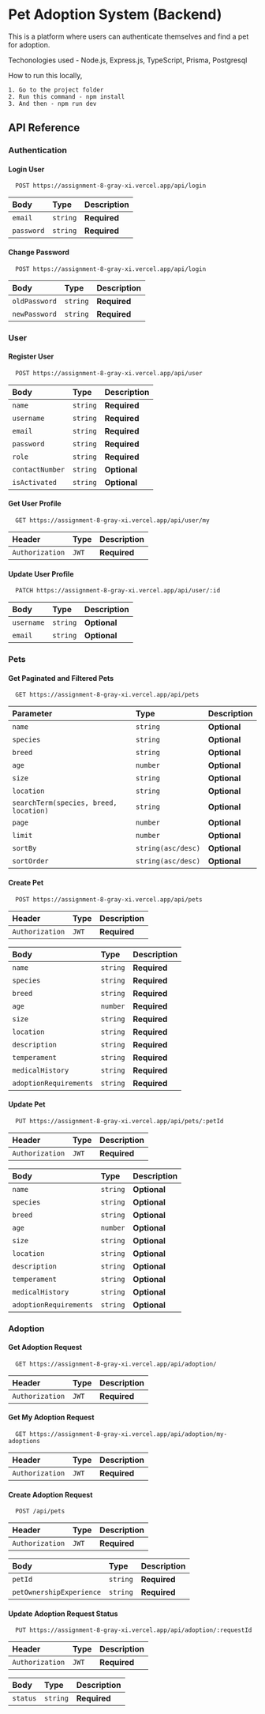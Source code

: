# Pet Adoption System (Backend)

This is a platform where users can authenticate themselves and find a pet for adoption.


Techonologies used - Node.js, Express.js, TypeScript, Prisma, Postgresql


How to run this locally,

    1. Go to the project folder
    2. Run this command - npm install
    3. And then - npm run dev



## API Reference

### Authentication

#### Login User

```http
  POST https://assignment-8-gray-xi.vercel.app/api/login
```

| Body | Type     | Description                |
| :-------- | :------- | :------------------------- |
| `email` | `string` | **Required** |
| `password` | `string` | **Required** |


#### Change Password

```http
  POST https://assignment-8-gray-xi.vercel.app/api/login
```

| Body | Type     | Description                |
| :-------- | :------- | :------------------------- |
| `oldPassword` | `string` | **Required** |
| `newPassword` | `string` | **Required** |


### User


#### Register User

```http
  POST https://assignment-8-gray-xi.vercel.app/api/user
```

| Body | Type     | Description                |
| :-------- | :------- | :------------------------- |
| `name` | `string` | **Required** |
| `username` | `string` | **Required** |
| `email` | `string` | **Required** |
| `password` | `string` | **Required** |
| `role` | `string` | **Required** |
| `contactNumber` | `string` | **Optional** |
| `isActivated` | `string` | **Optional** |



#### Get User Profile

```http
  GET https://assignment-8-gray-xi.vercel.app/api/user/my
```

| Header | Type     | Description                       |
| :-------- | :------- | :-------------------------------- |
| `Authorization`      | `JWT` | **Required** |



#### Update User Profile

```http
  PATCH https://assignment-8-gray-xi.vercel.app/api/user/:id
```



| Body | Type     | Description                |
| :-------- | :------- | :------------------------- |
| `username` | `string` | **Optional** |
| `email` | `string` | **Optional** |


### Pets

#### Get Paginated and Filtered Pets

```http
  GET https://assignment-8-gray-xi.vercel.app/api/pets
```

| Parameter | Type     | Description                |
| :-------- | :------- | :------------------------- |
| `name` | `string` | **Optional** |
| `species` | `string` | **Optional** |
| `breed` | `string` | **Optional** |
| `age` | `number` | **Optional** |
| `size` | `string` | **Optional** |
| `location` | `string` | **Optional** |
| `searchTerm(species, breed, location)` | `string` | **Optional** |
| `page` | `number` | **Optional** |
| `limit` | `number` | **Optional** |
| `sortBy` | `string(asc/desc)` | **Optional** |
| `sortOrder` | `string(asc/desc)` | **Optional** |

#### Create Pet

```http
  POST https://assignment-8-gray-xi.vercel.app/api/pets
```

| Header | Type     | Description                       |
| :-------- | :------- | :-------------------------------- |
| `Authorization`      | `JWT` | **Required** |

| Body | Type     | Description                |
| :-------- | :------- | :------------------------- |
| `name` | `string` | **Required** |
| `species` | `string` | **Required** |
| `breed` | `string` | **Required** |
| `age` | `number` | **Required** |
| `size` | `string` | **Required** |
| `location` | `string` | **Required** |
| `description` | `string` | **Required** |
| `temperament` | `string` | **Required** |
| `medicalHistory` | `string` | **Required** |
| `adoptionRequirements` | `string` | **Required** |



#### Update Pet

```http
  PUT https://assignment-8-gray-xi.vercel.app/api/pets/:petId
```

| Header | Type     | Description                       |
| :-------- | :------- | :-------------------------------- |
| `Authorization`      | `JWT` | **Required** |


| Body | Type     | Description                |
| :-------- | :------- | :------------------------- |
| `name` | `string` | **Optional** |
| `species` | `string` | **Optional** |
| `breed` | `string` | **Optional** |
| `age` | `number` | **Optional** |
| `size` | `string` | **Optional** |
| `location` | `string` | **Optional** |
| `description` | `string` | **Optional** |
| `temperament` | `string` | **Optional** |
| `medicalHistory` | `string` | **Optional** |
| `adoptionRequirements` | `string` | **Optional** |


### Adoption

#### Get Adoption Request

```http
  GET https://assignment-8-gray-xi.vercel.app/api/adoption/
```

| Header | Type     | Description                       |
| :-------- | :------- | :-------------------------------- |
| `Authorization`      | `JWT` | **Required** |


#### Get My Adoption Request

```http
  GET https://assignment-8-gray-xi.vercel.app/api/adoption/my-adoptions
```

| Header | Type     | Description                       |
| :-------- | :------- | :-------------------------------- |
| `Authorization`      | `JWT` | **Required** |

#### Create Adoption Request

```http
  POST /api/pets
```

| Header | Type     | Description                       |
| :-------- | :------- | :-------------------------------- |
| `Authorization`      | `JWT` | **Required** |

| Body | Type     | Description                |
| :-------- | :------- | :------------------------- |
| `petId` | `string` | **Required** |
| `petOwnershipExperience` | `string` | **Required** |





#### Update Adoption Request Status

```http
  PUT https://assignment-8-gray-xi.vercel.app/api/adoption/:requestId
```

| Header | Type     | Description                       |
| :-------- | :------- | :-------------------------------- |
| `Authorization`      | `JWT` | **Required** |

| Body | Type     | Description                |
| :-------- | :------- | :------------------------- |
| `status` | `string` | **Required** |
